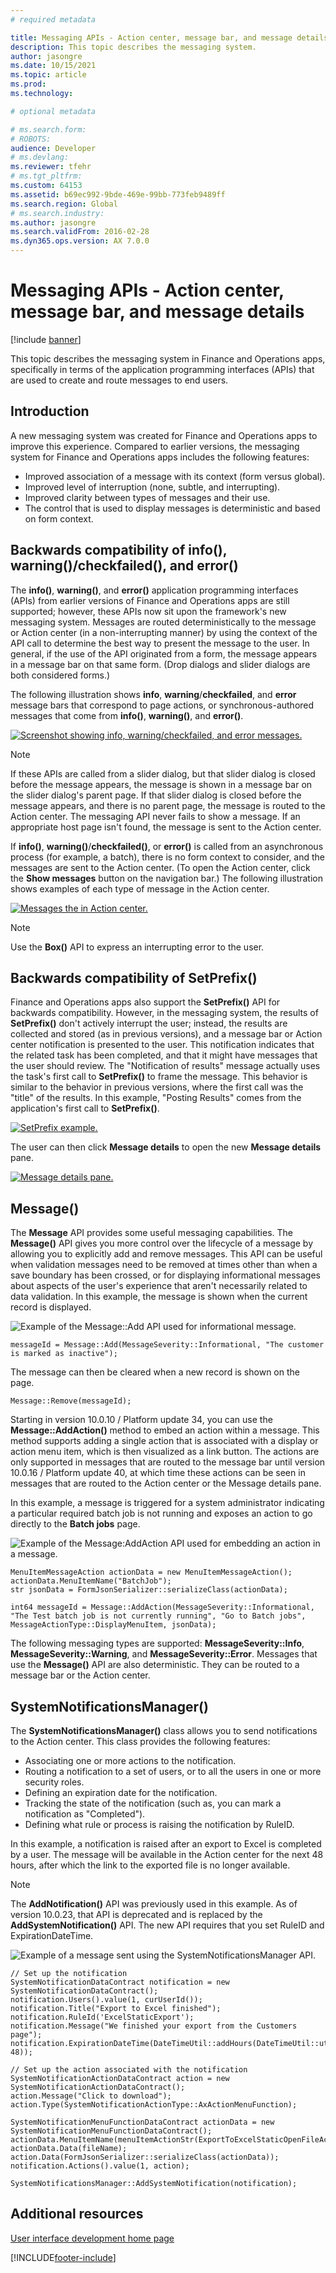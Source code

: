 ```yaml
---
# required metadata

title: Messaging APIs - Action center, message bar, and message details
description: This topic describes the messaging system.
author: jasongre
ms.date: 10/15/2021
ms.topic: article
ms.prod: 
ms.technology: 

# optional metadata

# ms.search.form: 
# ROBOTS: 
audience: Developer
# ms.devlang: 
ms.reviewer: tfehr
# ms.tgt_pltfrm: 
ms.custom: 64153
ms.assetid: b69ec992-9bde-469e-99bb-773feb9489ff
ms.search.region: Global
# ms.search.industry: 
ms.author: jasongre
ms.search.validFrom: 2016-02-28
ms.dyn365.ops.version: AX 7.0.0
---
```


# Messaging APIs - Action center, message bar, and message details

[!include [banner](../includes/banner.md)]

This topic describes the messaging system in Finance and Operations apps, specifically in terms of the application programming interfaces (APIs) that are used to create and route messages to end users.  

## Introduction

A new messaging system was created for Finance and Operations apps to improve this experience. Compared to earlier versions, the messaging system for Finance and Operations apps includes the following features:

+ Improved association of a message with its context (form versus global).
+ Improved level of interruption (none, subtle, and interrupting).
+ Improved clarity between types of messages and their use.
+ The control that is used to display messages is deterministic and based on form context.

## Backwards compatibility of info(), warning()/checkfailed(), and error() 
The **info()**, **warning()**, and **error()** application programming interfaces (APIs) from earlier versions of Finance and Operations apps are still supported; however, these APIs now sit upon the framework's new messaging system. Messages are routed deterministically to the message or Action center (in a non-interrupting manner) by using the context of the API call to determine the best way to present the message to the user. In general, if the use of the API originated from a form, the message appears in a message bar on that same form. (Drop dialogs and slider dialogs are both considered forms.) 

The following illustration shows **info**, **warning**/**checkfailed**, and **error** message bars that correspond to page actions, or synchronous-authored messages that come from **info()**, **warning()**, and **error()**. 

[![Screenshot showing info, warning/checkfailed, and error messages.](./media/cli-legacyMessages.png)](./media/cli-legacyMessages.png)

> [!NOTE]
> If these APIs are called from a slider dialog, but that slider dialog is closed before the message appears, the message is shown in a message bar on the slider dialog's parent page. If that slider dialog is closed before the message appears, and there is no parent page, the message is routed to the Action center. The messaging API never fails to show a message. If an appropriate host page isn't found, the message is sent to the Action center.

If **info()**, **warning()**/**checkfailed()**, or **error()** is called from an asynchronous process (for example, a batch), there is no form context to consider, and the messages are sent to the Action center. (To open the Action center, click the **Show messages** button on the navigation bar.) The following illustration shows examples of each type of message in the Action center. 

[![Messages the in Action center.](./media/2_api.png)](./media/2_api.png)

> [!NOTE]
> Use the **Box()** API to express an interrupting error to the user.                                                               

## Backwards compatibility of SetPrefix() 
Finance and Operations apps also support the **SetPrefix()** API for backwards compatibility. However, in the messaging system, the results of **SetPrefix()** don't actively interrupt the user; instead, the results are collected and stored (as in previous versions), and a message bar or Action center notification is presented to the user. This notification indicates that the related task has been completed, and that it might have messages that the user should review. The "Notification of results" message actually uses the task's first call to **SetPrefix()** to frame the message. This behavior is similar to the behavior in previous versions, where the first call was the "title" of the results. In this example, "Posting Results" comes from the application's first call to **SetPrefix()**.

[![SetPrefix example.](./media/3_api.png)](./media/3_api.png) 

The user can then click **Message details** to open the new **Message details** pane. 

[![Message details pane.](./media/4_api.png)](./media/4_api.png)

## Message() 
The **Message** API provides some useful messaging capabilities. The **Message()** API gives you more control over the lifecycle of a message by allowing you to explicitly add and remove messages. This API can be useful when validation messages need to be removed at times other than when a save boundary has been crossed, or for displaying informational messages about aspects of the user's experience that aren't necessarily related to data validation. In this example, the message is shown when the current record is displayed.

![Example of the Message::Add API used for informational message.](./media/cli-legacyInfo.png)

```xpp
messageId = Message::Add(MessageSeverity::Informational, "The customer is marked as inactive");
```

The message can then be cleared when a new record is shown on the page.

```xpp
Message::Remove(messageId);
```

Starting in version 10.0.10 / Platform update 34, you can use the **Message::AddAction()** method to embed an action within a message. This method supports adding a single action that is associated with a display or action menu item, which is then visualized as a link button. The actions are only supported in messages that are routed to the message bar until version 10.0.16 / Platform update 40, at which time these actions can be seen in messages that are routed to the Action center or the Message details pane.

In this example, a message is triggered for a system administrator indicating a particular required batch job is not running and exposes an action to go directly to the **Batch jobs** page.  

![Example of the Message:AddAction API used for embedding an action in a message.](./media/cli-messageAddAction.png)

```xpp
MenuItemMessageAction actionData = new MenuItemMessageAction();
actionData.MenuItemName("BatchJob");
str jsonData = FormJsonSerializer::serializeClass(actionData);

int64 messageId = Message::AddAction(MessageSeverity::Informational, "The Test batch job is not currently running", "Go to Batch jobs", MessageActionType::DisplayMenuItem, jsonData);

```

The following messaging types are supported: **MessageSeverity::Info**, **MessageSeverity::Warning**, and **MessageSeverity::Error**. Messages that use the **Message()** API are also deterministic. They can be routed to a message bar or the Action center.

## SystemNotificationsManager() 
The **SystemNotificationsManager()** class allows you to send notifications to the Action center. This class provides the following features: 

+ Associating one or more actions to the notification. 
+ Routing a notification to a set of users, or to all the users in one or more security roles.
+ Defining an expiration date for the notification.
+ Tracking the state of the notification (such as, you can mark a notification as "Completed").  
+ Defining what rule or process is raising the notification by RuleID.  

In this example, a notification is raised after an export to Excel is completed by a user. The message will be available in the Action center for the next 48 hours, after which the link to the exported file is no longer available.   

> [!NOTE]
> The **AddNotification()** API was previously used in this example. As of version 10.0.23, that API is deprecated and is replaced by the **AddSystemNotification()** API. The new API requires that you set RuleID and ExpirationDateTime. 

![Example of a message sent using the SystemNotificationsManager API.](./media/cli-systemNotification.png)

```xpp
// Set up the notification 
SystemNotificationDataContract notification = new SystemNotificationDataContract();
notification.Users().value(1, curUserId());
notification.Title("Export to Excel finished");
notification.RuleId('ExcelStaticExport');
notification.Message("We finished your export from the Customers page");
notification.ExpirationDateTime(DateTimeUtil::addHours(DateTimeUtil::utcNow(), 48));

// Set up the action associated with the notification
SystemNotificationActionDataContract action = new SystemNotificationActionDataContract();
action.Message("Click to download");
action.Type(SystemNotificationActionType::AxActionMenuFunction);

SystemNotificationMenuFunctionDataContract actionData = new SystemNotificationMenuFunctionDataContract();
actionData.MenuItemName(menuItemActionStr(ExportToExcelStaticOpenFileAction));
actionData.Data(fileName);
action.Data(FormJsonSerializer::serializeClass(actionData));
notification.Actions().value(1, action);

SystemNotificationsManager::AddSystemNotification(notification);
```

## Additional resources

[User interface development home page](user-interface-development-home-page.md)


[!INCLUDE[footer-include](../../../includes/footer-banner.md)]
